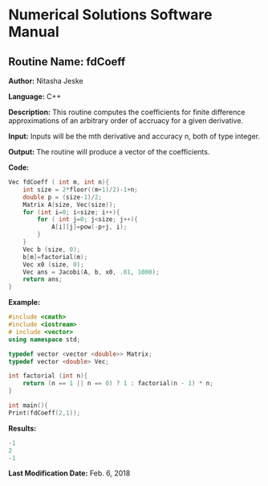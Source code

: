 # Numerical Solutions Software Manual

## **Routine Name:** fdCoeff

**Author:** Nitasha Jeske

**Language:** C++

**Description:** This routine computes the coefficients for finite difference approximations of an arbitrary order of accruacy for a given derivative.

**Input:** Inputs will be the mth derivative and accuracy n, both of type integer.

**Output:** The routine will produce a vector of the coefficients. 

**Code:** 
```C++
Vec fdCoeff ( int m, int n){
    int size = 2*floor((m+1)/2)-1+n;
    double p = (size-1)/2;
    Matrix A(size, Vec(size));
    for (int i=0; i<size; i++){
        for ( int j=0; j<size; j++){
            A[i][j]=pow(-p+j, i);
        }
    }
    Vec b (size, 0);
    b[m]=factorial(m);
    Vec x0 (size, 0);
    Vec ans = Jacobi(A, b, x0, .01, 1000);
    return ans;
}

```

**Example:**
```C++
#include <cmath>
#include <iostream>
# include <vector>
using namespace std;

typedef vector <vector <double>> Matrix;
typedef vector <double> Vec;

int factorial (int n){
    return (n == 1 || n == 0) ? 1 : factorial(n - 1) * n;
}

int main(){
Print(fdCoeff(2,1));
```

**Results:** 
```C++
-1
2
-1
```

**Last Modification Date:** Feb. 6, 2018

